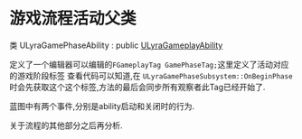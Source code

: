 # 游戏流程活动父类
类 ULyraGamePhaseAbility : public [ULyraGameplayAbility]() 

定义了一个编辑器可以编辑的`FGameplayTag GamePhaseTag;`这里定义了活动对应的游戏阶段标签
查看代码可以知道,在 `ULyraGamePhaseSubsystem::OnBeginPhase` 时会先获取这个这个标签,方法的最后会同步所有观察者此Tag已经开始了.

蓝图中有两个事件,分别是ability启动和关闭时的行为.

关于流程的其他部分之后再分析.